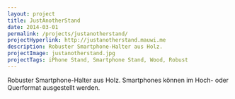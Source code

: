 ```yaml
---
layout: project
title: JustAnotherStand
date: 2014-03-01
permalink: /projects/justanotherstand/
projectHyperlink: http://justanotherstand.mauwi.me
description: Robuster Smartphone-Halter aus Holz.
projectImage: justanotherstand.jpg
projectTags: iPhone Stand, Smartphone Stand, Wood, Robust
---
```


Robuster Smartphone-Halter aus Holz. Smartphones können im Hoch- oder Querformat ausgestellt werden.
